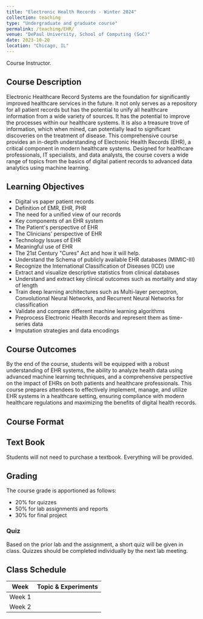 ```yaml
---
title: "Electronic Health Records - Winter 2024"
collection: teaching
type: "Undergraduate and graduate course"
permalink: /teaching/EHR/
venue: "DePaul University, School of Computing (SoC)"
date: 2023-10-20
location: "Chicago, IL"
---
```

 Course Instructor.


## Course Description
Electronic Healthcare Record Systems are the foundation for significantly improved healthcare services in the future. It not only serves as a repository for all patient records but has the potential to unify all healthcare information from a wide variety of sources. It has the potential to improve the processes within our healthcare systems. It is also a treasure trove of information, which when mined, can potentially lead to significant discoveries on the treatment of disease. This comprehensive course provides an in-depth understanding of Electronic Health Records (EHR), a critical component in modern healthcare systems. Designed for healthcare professionals, IT specialists, and data analysts, the course covers a wide range of topics from the basics of digital patient records to advanced data analytics using machine learning.

## Learning Objectives
* Digital vs paper patient records
* Definition of EMR, EHR, PHR
* The need for a unified view of our records
* Key components of an EHR system
* The Patient's perspective of EHR
* The Clinicians' perspective of EHR
* Technology Issues of EHR
* Meaningful use of EHR
* The 21st Century "Cures" Act and how it will help.
* Understand the Schema of publicly available EHR databases (MIMIC-III)
* Recognize the International Classification of Diseases (ICD) use
* Extract and visualize descriptive statistics from clinical databases
* Understand and extract key clinical outcomes such as mortality and stay of length
* Train deep learning architectures such as Multi-layer perceptron, Convolutional Neural Networks, and Recurrent Neural Networks for classification
* Validate and compare different machine learning algorithms
* Preprocess Electronic Health Records and represent them as time-series data
* Imputation strategies and data encodings

## Course Outcomes
By the end of the course, students will be equipped with a robust understanding of EHR systems, the ability to analyze health data using advanced machine learning techniques, and a comprehensive perspective on the impact of EHRs on both patients and healthcare professionals. This course prepares attendees to effectively implement, manage, and utilize EHR systems in a healthcare setting, ensuring compliance with modern healthcare regulations and maximizing the benefits of digital health records.


## Course Format



## Text Book
Students will not need to purchase a textbook. Everything will be provided.

## Grading 
The course grade is apportioned as follows:
* 20% for quizzes
* 50% for lab assignments and reports 
* 30% for final project	

### Quiz
Based on the prior lab and the assignment, a short quiz will be given in class. Quizzes should be completed individually by the next lab meeting.


## Class Schedule 


| Week      | Topic & Experiments |
| :-----------: 	| :-----------: |	 
| Week 1      | | 
| Week 2   | | 
